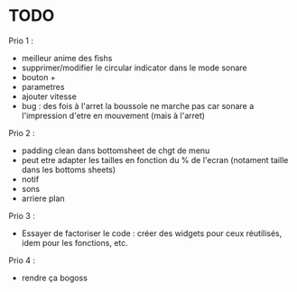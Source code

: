 # TODO

Prio 1 :

- meilleur anime des fishs
- supprimer/modifier le circular indicator dans le mode sonare
- bouton +
- parametres
- ajouter vitesse
- bug : des fois à l'arret la boussole ne marche pas car sonare a l'impression d'etre en mouvement (mais à l'arret)

Prio 2 :

- padding clean dans bottomsheet de chgt de menu
- peut etre adapter les tailles en fonction du % de l'ecran (notament taille dans les bottoms sheets)
- notif
- sons
- arriere plan

Prio 3 :

- Essayer de factoriser le code : créer des widgets pour ceux réutilisés, idem pour les fonctions, etc.

Prio 4 :

- rendre ça bogoss